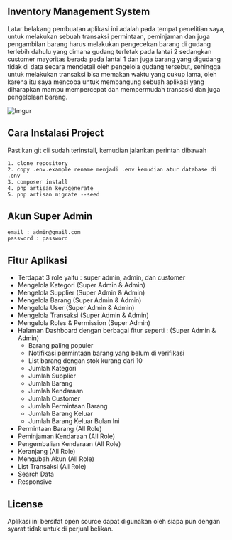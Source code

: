 ## Inventory Management System
Latar belakang pembuatan aplikasi ini adalah pada tempat penelitian saya, untuk melakukan sebuah transaksi permintaan, peminjaman dan juga pengambilan barang harus melakukan pengecekan barang di gudang terlebih dahulu yang dimana gudang terletak pada lantai 2 sedangkan customer mayoritas berada pada lantai 1 dan juga barang yang digudang tidak di data secara mendetail oleh pengelola gudang tersebut, sehingga untuk melakukan transaksi bisa memakan waktu yang cukup lama, oleh karena itu saya mencoba untuk membangung sebuah aplikasi yang diharapkan mampu mempercepat dan mempermudah transaski dan juga pengelolaan barang.

![Imgur](https://imgur.com/mVyzQ6V.png)

## Cara Instalasi Project

Pastikan git cli sudah terinstall, kemudian jalankan perintah dibawah
```
1. clone repository
2. copy .env.example rename menjadi .env kemudian atur database di .env
3. composer install
4. php artisan key:generate
5. php artisan migrate --seed
```

## Akun Super Admin
```
email : admin@gmail.com
password : password
```

## Fitur Aplikasi 
- Terdapat 3 role yaitu : super admin, admin, dan customer
- Mengelola Kategori (Super Admin & Admin)
- Mengelola Supplier (Super Admin & Admin)
- Mengelola Barang (Super Admin & Admin)
- Mengelola User (Super Admin & Admin)
- Mengelola Transaksi (Super Admin & Admin)
- Mengelola Roles & Permission (Super Admin)
- Halaman Dashboard dengan berbagai fitur seperti : (Super Admin & Admin) 
   - Barang paling populer
   - Notifikasi permintaan barang yang belum di verifikasi
   - List barang dengan stok kurang dari 10
   - Jumlah Kategori
   - Jumlah Supplier
   - Jumlah Barang
   - Jumlah Kendaraan
   - Jumlah Customer
   - Jumlah Permintaan Barang
   - Jumlah Barang Keluar
   - Jumlah Barang Keluar Bulan Ini
- Permintaan Barang (All Role)
- Peminjaman Kendaraan (All Role)
- Pengembalian Kendaraan (All Role)
- Keranjang (All Role)
- Mengubah Akun (All Role)
- List Transaksi (All Role)
- Search Data
- Responsive

## License
Aplikasi ini bersifat open source dapat digunakan oleh siapa pun dengan syarat tidak untuk di perjual belikan.
